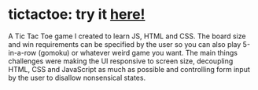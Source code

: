 # tictactoe: try it [here!](https://ejh3.github.io/tictactoe/)
A Tic Tac Toe game I created to learn JS, HTML and CSS. The board size and win requirements can be specified by the user so you can also play 5-in-a-row (gomoku) or whatever weird game you want. The main things challenges were making the UI responsive to screen size, decoupling HTML, CSS and JavaScript as much as possible and controlling form input by the user to disallow nonsensical states.

